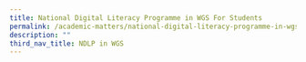 ```yaml
---
title: National Digital Literacy Programme in WGS For Students
permalink: /academic-matters/national-digital-literacy-programme-in-wgs/for-students/
description: ""
third_nav_title: NDLP in WGS
---
```

